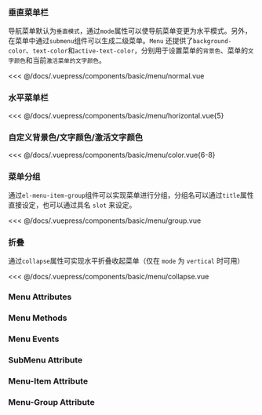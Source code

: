 ### 垂直菜单栏

导航菜单默认为`垂直模式`，通过`mode`属性可以使导航菜单变更为水平模式。另外，在菜单中通过`submenu`组件可以生成二级菜单。`Menu` 还提供了`background-color`、`text-color`和`active-text-color`，分别用于设置菜单的`背景色`、菜单的`文字颜色`和当前`激活菜单的文字颜色`。

<div class="comp-wrapper mg-16 with-code">
    <div class="comp-disply-wrapper">
        <basic-menu-normal />
    </div>
</div>

<<< @/docs/.vuepress/components/basic/menu/normal.vue

### 水平菜单栏

<div class="comp-wrapper mg-16 with-code">
    <div class="comp-disply-wrapper">
        <basic-menu-horizontal />
    </div>
</div>

<<< @/docs/.vuepress/components/basic/menu/horizontal.vue{5}

### 自定义背景色/文字颜色/激活文字颜色

<div class="comp-wrapper mg-16 with-code">
    <div class="comp-disply-wrapper">
        <basic-menu-color />
    </div>
</div>

<<< @/docs/.vuepress/components/basic/menu/color.vue{6-8}

### 菜单分组

通过`el-menu-item-group`组件可以实现菜单进行分组，分组名可以通过`title`属性直接设定，也可以通过具名 `slot` 来设定。

<div class="comp-wrapper mg-16 with-code">
    <div class="comp-disply-wrapper">
        <basic-menu-group />
    </div>
</div>

<<< @/docs/.vuepress/components/basic/menu/group.vue

### 折叠

通过`collapse`属性可实现水平折叠收起菜单（仅在 `mode` 为 `vertical` 时可用）

<div class="comp-wrapper mg-16 with-code">
    <div class="comp-disply-wrapper">
        <basic-menu-collapse />
    </div>
</div>

<<< @/docs/.vuepress/components/basic/menu/collapse.vue


### Menu Attributes

<div class="attribute-wrapper mg-16">
  <basic-menu-attributes />
</div>

### Menu Methods

<div class="attribute-wrapper mg-16">
  <basic-menu-methods />
</div>

### Menu Events

<div class="attribute-wrapper mg-16">
  <basic-menu-events />
</div>

### SubMenu Attribute

<div class="attribute-wrapper mg-16">
  <basic-menu-submenu-attributes />
</div>

### Menu-Item Attribute

<div class="attribute-wrapper mg-16">
  <basic-menu-item-attributes />
</div>

### Menu-Group Attribute

<div class="attribute-wrapper mg-16">
  <basic-menu-group-attributes />
</div>